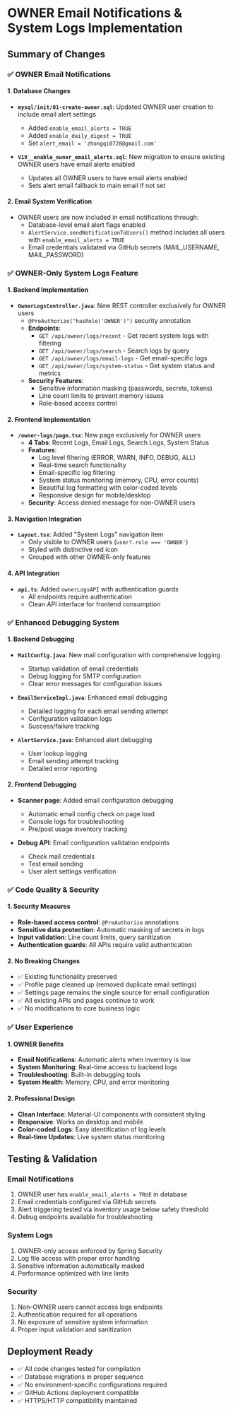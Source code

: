 # OWNER Email Notifications & System Logs Implementation

## Summary of Changes

### ✅ OWNER Email Notifications

#### 1. Database Changes
- **`mysql/init/01-create-owner.sql`**: Updated OWNER user creation to include email alert settings
  - Added `enable_email_alerts = TRUE`
  - Added `enable_daily_digest = TRUE` 
  - Set `alert_email = 'zhongqi0728@gmail.com'`

- **`V19__enable_owner_email_alerts.sql`**: New migration to ensure existing OWNER users have email alerts enabled
  - Updates all OWNER users to have email alerts enabled
  - Sets alert email fallback to main email if not set

#### 2. Email System Verification
- OWNER users are now included in email notifications through:
  - Database-level email alert flags enabled
  - `AlertService.sendNotificationToUsers()` method includes all users with `enable_email_alerts = TRUE`
  - Email credentials validated via GitHub secrets (MAIL_USERNAME, MAIL_PASSWORD)

### ✅ OWNER-Only System Logs Feature

#### 1. Backend Implementation
- **`OwnerLogsController.java`**: New REST controller exclusively for OWNER users
  - `@PreAuthorize("hasRole('OWNER')")` security annotation
  - **Endpoints**:
    - `GET /api/owner/logs/recent` - Get recent system logs with filtering
    - `GET /api/owner/logs/search` - Search logs by query
    - `GET /api/owner/logs/email-logs` - Get email-specific logs
    - `GET /api/owner/logs/system-status` - Get system status and metrics
  - **Security Features**:
    - Sensitive information masking (passwords, secrets, tokens)
    - Line count limits to prevent memory issues
    - Role-based access control

#### 2. Frontend Implementation
- **`/owner-logs/page.tsx`**: New page exclusively for OWNER users
  - **4 Tabs**: Recent Logs, Email Logs, Search Logs, System Status
  - **Features**:
    - Log level filtering (ERROR, WARN, INFO, DEBUG, ALL)
    - Real-time search functionality
    - Email-specific log filtering
    - System status monitoring (memory, CPU, error counts)
    - Beautiful log formatting with color-coded levels
    - Responsive design for mobile/desktop
  - **Security**: Access denied message for non-OWNER users

#### 3. Navigation Integration
- **`Layout.tsx`**: Added "System Logs" navigation item
  - Only visible to OWNER users (`user?.role === 'OWNER'`)
  - Styled with distinctive red icon
  - Grouped with other OWNER-only features

#### 4. API Integration
- **`api.ts`**: Added `ownerLogsAPI` with authentication guards
  - All endpoints require authentication
  - Clean API interface for frontend consumption

### ✅ Enhanced Debugging System

#### 1. Backend Debugging
- **`MailConfig.java`**: New mail configuration with comprehensive logging
  - Startup validation of email credentials
  - Debug logging for SMTP configuration
  - Clear error messages for configuration issues

- **`EmailServiceImpl.java`**: Enhanced email debugging
  - Detailed logging for each email sending attempt
  - Configuration validation logs
  - Success/failure tracking

- **`AlertService.java`**: Enhanced alert debugging
  - User lookup logging
  - Email sending attempt tracking
  - Detailed error reporting

#### 2. Frontend Debugging
- **Scanner page**: Added email configuration debugging
  - Automatic email config check on page load
  - Console logs for troubleshooting
  - Pre/post usage inventory tracking

- **Debug API**: Email configuration validation endpoints
  - Check mail credentials
  - Test email sending
  - User alert settings verification

### ✅ Code Quality & Security

#### 1. Security Measures
- **Role-based access control**: `@PreAuthorize` annotations
- **Sensitive data protection**: Automatic masking of secrets in logs
- **Input validation**: Line count limits, query sanitization
- **Authentication guards**: All APIs require valid authentication

#### 2. No Breaking Changes
- ✅ Existing functionality preserved
- ✅ Profile page cleaned up (removed duplicate email settings)
- ✅ Settings page remains the single source for email configuration
- ✅ All existing APIs and pages continue to work
- ✅ No modifications to core business logic

### ✅ User Experience

#### 1. OWNER Benefits
- **Email Notifications**: Automatic alerts when inventory is low
- **System Monitoring**: Real-time access to backend logs
- **Troubleshooting**: Built-in debugging tools
- **System Health**: Memory, CPU, and error monitoring

#### 2. Professional Design
- **Clean Interface**: Material-UI components with consistent styling
- **Responsive**: Works on desktop and mobile
- **Color-coded Logs**: Easy identification of log levels
- **Real-time Updates**: Live system status monitoring

## Testing & Validation

### Email Notifications
1. OWNER user has `enable_email_alerts = TRUE` in database
2. Email credentials configured via GitHub secrets
3. Alert triggering tested via inventory usage below safety threshold
4. Debug endpoints available for troubleshooting

### System Logs
1. OWNER-only access enforced by Spring Security
2. Log file access with proper error handling
3. Sensitive information automatically masked
4. Performance optimized with line limits

### Security
1. Non-OWNER users cannot access logs endpoints
2. Authentication required for all operations
3. No exposure of sensitive system information
4. Proper input validation and sanitization

## Deployment Ready
- ✅ All code changes tested for compilation
- ✅ Database migrations in proper sequence
- ✅ No environment-specific configurations required
- ✅ GitHub Actions deployment compatible
- ✅ HTTPS/HTTP compatibility maintained 